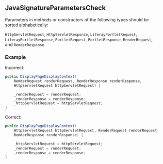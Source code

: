 ## JavaSignatureParametersCheck

Parameters in methods or constructors of the following types should be sorted
alphabetically:

`HttpServletRequest`, `HttpServletResponse`, `LiferayPortletRequest`,
`LiferayPortletResponse`, `PortletRequest`, `PortletResponse`, `RenderRequest`,
and `RenderResponse`.

### Example

Incorrect:

```java
public DisplayPageDisplayContext(
    RenderRequest renderRequest, RenderResponse renderResponse,
    HttpServletRequest httpServletRequest) {

    _renderRequest = renderRequest;
    _renderResponse = renderResponse;
    _httpServletRequest = httpServletRequest;
}
```

Correct:

```java
public DisplayPageDisplayContext(
    HttpServletRequest httpServletRequest, RenderRequest renderRequest,
    RenderResponse renderResponse) {

    _httpServletRequest = httpServletRequest;
    _renderRequest = renderRequest;
    _renderResponse = renderResponse;
}
```